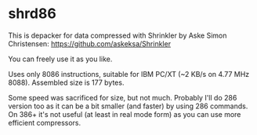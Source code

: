 # shrd86
This is depacker for data compressed with Shrinkler by Aske Simon Christensen:
https://github.com/askeksa/Shrinkler

You can freely use it as you like.

Uses only 8086 instructions, suitable for IBM PC/XT (~2 KB/s on 4.77 MHz 8088).
Assembled size is 177 bytes.

Some speed was sacrificed for size, but not much.
Probably I'll do 286 version too as it can be a bit smaller (and faster) by using 286 commands.
On 386+ it's not useful (at least in real mode form) as you can use more efficient compressors.
